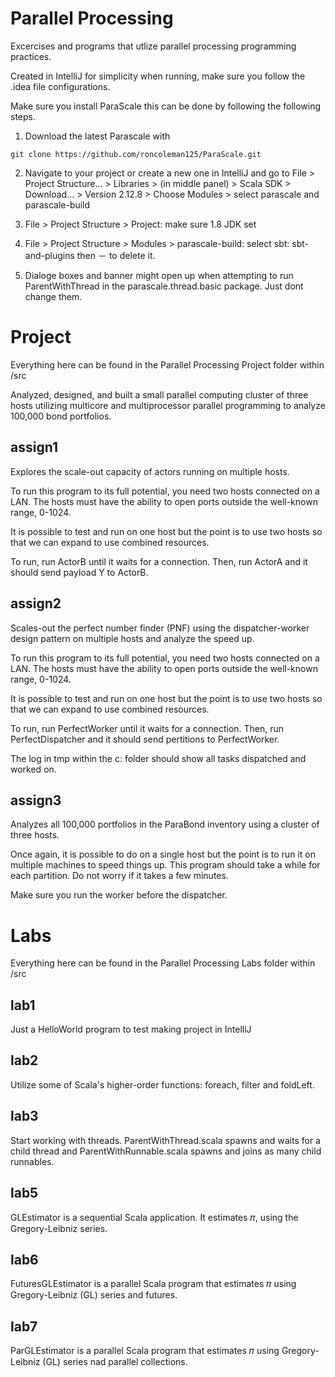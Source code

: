 # Parallel Processing

Excercises and programs that utlize parallel processing programming practices.

Created in IntelliJ for simplicity when running, make sure you follow the .idea file configurations.

Make sure you install ParaScale this can be done by following the following steps.

1. Download the latest Parascale with 
```
git clone https://github.com/roncoleman125/ParaScale.git
```

2. Navigate to your project or create a new one in IntelliJ and go to File > Project Structure... > Libraries >  (in middle panel) > Scala SDK > Download… >
Version 2.12.8 > Choose Modules > select parascale and parascale-build

3. File > Project Structure > Project: make sure 1.8 JDK set

4.  File > Project Structure > Modules > parascale-build: select sbt: sbt-and-plugins then － to delete it.

5. Dialoge boxes and banner might open up when attempting to run ParentWithThread in the parascale.thread.basic package. Just dont change them.

# Project
Everything here can be found in the Parallel Processing Project folder within /src

Analyzed, designed, and built a small parallel computing cluster of three hosts utilizing multicore and multiprocessor parallel programming to analyze 100,000 bond portfolios.

## assign1
Explores the scale-out capacity of actors running on multiple hosts.

To run this program to its full potential, you need two hosts connected on a LAN.
The hosts must have the ability to open ports outside the well-known range, 0-1024.

It is possible to test and run on one host but the point is to use two hosts so that we can expand to use combined resources.

To run, run ActorB until it waits for a connection. Then, run ActorA and it should send payload Y to ActorB.

## assign2
Scales-out the perfect number finder (PNF) using the dispatcher-worker design pattern on multiple hosts and analyze the speed up.

To run this program to its full potential, you need two hosts connected on a LAN.
The hosts must have the ability to open ports outside the well-known range, 0-1024.

It is possible to test and run on one host but the point is to use two hosts so that we can expand to use combined resources.

To run, run PerfectWorker until it waits for a connection. Then, run PerfectDispatcher and it should send pertitions to PerfectWorker.

The log in tmp within the c: folder should show all tasks dispatched and worked on.

## assign3

Analyzes all 100,000 portfolios in the ParaBond inventory using a cluster of three
hosts.

Once again, it is possible to do on a single host but the point is to run it on multiple machines to speed things up. This program should take a while for each partition. Do not worry if it takes a few minutes.

Make sure you run the worker before the dispatcher.

# Labs
Everything here can be found in the Parallel Processing Labs folder within /src

## lab1
Just a HelloWorld program to test making project in IntelliJ

## lab2
Utilize some of Scala's higher-order functions: foreach, filter and foldLeft.

## lab3
Start working with threads. ParentWithThread.scala spawns and waits for a child thread and ParentWithRunnable.scala spawns and joins as many child runnables.

## lab5
GLEstimator is a sequential Scala application. It estimates 𝜋, using the Gregory-Leibniz series.

## lab6
FuturesGLEstimator is a parallel Scala program that estimates 𝜋 using
Gregory-Leibniz (GL) series and futures.

## lab7
ParGLEstimator is a parallel Scala program that estimates 𝜋 using Gregory-Leibniz (GL) series nad parallel collections.
